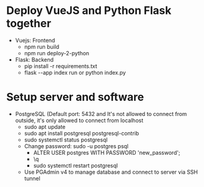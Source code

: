 # Deploy VueJS and Python Flask together
- Vuejs: Frontend
  - npm run build
  - npm run deploy-2-python
- Flask: Backend
  - pip install -r requirements.txt
  - flask --app index run or python index.py

# Setup server and software
- PostgreSQL (Default port: 5432 and It's not allowed to connect from outside, it's only allowed to connect from localhost
  - sudo apt update
  - sudo apt install postgresql postgresql-contrib
  - sudo systemctl status postgresql
  - Change password: sudo -u postgres psql
    - ALTER USER postgres WITH PASSWORD 'new_password';
    - \q
    - sudo systemctl restart postgresql
  - Use PGAdmin v4 to manage database and connect to server via SSH tunnel


```